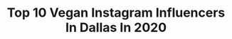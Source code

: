 ---
title: Top 10 Vegan Instagram Influencers In Dallas In 2020
description: >-
  Find top vegan Instagram influencers in Dallas in 2020. Most popular hashtags: #vegan #dallas #fitness #texas.
platform: Instagram
hits: 44
text_top: See the best Instagram profiles on inBeat.
text_bottom: Our database holds 44 Instagram influencers like this in Dallas, United States for you to connect with.
profiles:
  - username: "theveggiepilot"
    fullname: >-
      Vegan Airline Pilot
    bio: >-
      As seen on N.P.R., The Boston Globe, Travel + Leisure Magazine, P.E.T.A., Metro U.K. 🎅🏻📚🧒🏻🧒🏽🧒🏿 Shriner’s Children’s Hospital Christmas Book Drive👇🏼
    location: "United States"
    followers: 27588
    engagement: 610
    commentsToLikes: 0.042982
    id: ck0w63mxb6qry0i19pcn6dxqd
    verified: false
    hashtags: "#veganpilot, #vegantraveler, #veganmeal, #veganfoodporn"
  - username: "whit_theplug"
    fullname: >-
      👑 Whit Whit
    bio: >-
      God ☝🏾 Catch these vegan vibes 🌱✨ Creative 👉🏾 @dallas.imprint
    location: "United States"
    followers: 2386
    engagement: 1597
    commentsToLikes: 0.056676
    id: ckf5kyfo3noe40j23ilkrfoux
    verified: false
    hashtags: "#drsebi, #dallasvegan, #bob, #blm"
  - username: "anjelicacirone"
    fullname: >-
      Anjelica Cirone
    bio: >-
      ❤️ University of Louisville All-Girl Cheerleader alumna 🇺🇸 2X USA World Champion 💪 Trainer at @bodymachinefitness 💉 @realdrdallas 📍 Dallas
    location: "United States"
    followers: 4514
    engagement: 1172
    commentsToLikes: 0.056867
    id: ckaoynh0ai8w10i78e9maxo2e
    verified: false
    hashtags: "#cheer, #workoutmotivation, #badass, #dallas"
  - username: "julianestaban"
    fullname: >-
      Dallas | Vegan | Photographer
    bio: >-
      @3rdeyevisionx
    location: "United States"
    followers: 15710
    engagement: 1701
    commentsToLikes: 0.037990
    id: ck6uhmeww9ypg0j71g6z3uks3
    verified: false
    hashtags: "#tattoolovers, #dfwportraits, #hippie, #tattoostyle"
  - username: "blackmillionaires_"
    fullname: >-
      Black Millionaires
    bio: >-
      ▪️Showcasing Current & Future ▪️#blackmillionaires DM for features ▪️Follow to help reach our goal of 30K. 👇🏽👇🏽👇🏽📈Shop Merch & Promo.
    location: "United States"
    followers: 29388
    engagement: 165
    commentsToLikes: 0.329713
    id: ck6u2y26bukx90j719kf7gjk2
    verified: false
    hashtags: "#blackbusinessowner, #blackowned, #blackwallstreet, #blackknowledge"
  - username: "japanstylez"
    fullname: >-
      🎎Japanese Hair Assassin🇳🇬
    bio: >-
      ♍️ 📍 DALLAS TX 🙏🏾GOD FIRST 📍Business Hrs: 10am-5pm 📍Beauty Influencer 📍Lace God Vegan 🌱 🖥YouTube: Japanstylez #dallastexas #popular
    location: "United States"
    followers: 57375
    engagement: 76
    commentsToLikes: 0.027831
    id: ck5hqpyfhtil70i11d6hd64kv
    verified: false
    hashtags: "#naturalhairstyles, #mondaymotivation, #ponytail, #longponytail"
  - username: "inked.exclusives"
    fullname: >-
      
    bio: >-
      Representing inked talent, artists & models! #inkedexclusives || Premium content below! 💥 ||
    location: "United States"
    followers: 31760
    engagement: 47
    commentsToLikes: 0.017089
    id: ck5cffuv2mvc10i116l0bvdiq
    verified: false
    hashtags: "#tattoos, #pretty, #exclusives, #hotellife"
  - username: "darleneshares"
    fullname: >-
      darlene chairez
    bio: >-
      jw E♡
    location: "United States"
    followers: 3589
    engagement: 1095
    commentsToLikes: 0.094023
    id: ck5hlapb8jvq40i11fvjwkfv4
    verified: false
    hashtags: "#dallasblog, #ootd, #gymsharkwomen, #discoverunder10k"
  - username: "madaleinemurphy"
    fullname: >-
      madaleine murphy
    bio: >-
      snap: madaleinemurphy https://blacklivesmatters.carrd.co/ 📩madaleinemurphy16@gmail.com
    location: "United States"
    followers: 10552
    engagement: 1407
    commentsToLikes: 0.062586
    id: ck0vvcwauokul0i19rto5ksi1
    verified: false
    hashtags: "#pacsun, #skincareroutine, #ultabeauty, #skincareproducts"
  - username: "hollykstyles"
    fullname: >-
      Holly
    bio: >-
      floridian | dallas tx sharing tall fashion & lifestyle link below to shop my posts
    location: "United States"
    followers: 3987
    engagement: 902
    commentsToLikes: 0.314633
    id: ckaowm7if9gug0i78mtyycrlx
    verified: false
    hashtags: "#dearjohndenim, #lifestyleblogger, #texas, #fall"
---